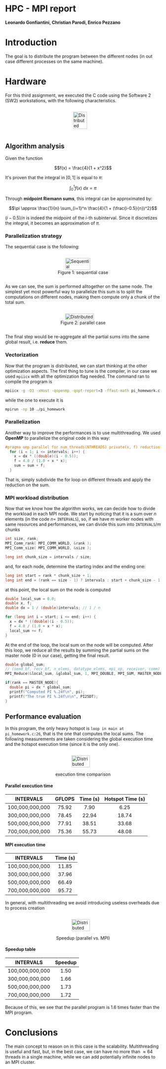 # HPC - MPI report
**Leonardo Gonfiantini, Christian Parodi, Enrico Pezzano**

# Introduction

The goal is to distribute the program between the different nodes (in out case different processes on the same machine). 

# Hardware

For this third assignment, we executed the C code using the Software 2 (SW2) workstations, with the following characteristics.

<div style="display: flex; justify-content: center; align-items: center; width: 100%;">
  <figure style="display: flex; flex-direction: column; justify-content: center; align-items: center;">
    <img src="./images/hardware.png" alt="Distributed" width="70%" />
  </figure>
</div>

## Algorithm analysis

Given the function

$$f(x) = \frac{4}{1 + x^2}$$

It's proven that the integral in $[0, 1]$ is equal to $\pi$:

$$\int_0^1 f(x)\ dx = \pi$$

Through **midpoint Riemann sums**, this integral can be approximated by:

$$\pi \approx \frac{1}{n} \sum_{i=1}^n \frac{4}{1 + (\frac{i-0.5}{n})^2}$$

$(i - 0.5)/n$ is indeed the midpoint of the $i$-th subinterval. Since it discretizes the integral, it becomes an approximation of $\pi$.

### Parallelization strategy

The sequential case is the following:

<div style="display: flex; justify-content: center; align-items: center; width: 100%;">
  <figure style="display: flex; flex-direction: column; justify-content: center; align-items: center;">
    <img src="./images/sequential.png" alt="Sequential" width="70%" />
    <figcaption>Figure 1: sequential case</figcaption>
  </figure>
</div>

As we can see, the sum is performed alltogether on the same node. The simplest yet most powerful way to parallelize this sum is to split the computations on different nodes, making them compute only a chunk of the total sum.

<div style="display: flex; justify-content: center; align-items: center; width: 100%;">
  <figure style="display: flex; flex-direction: column; justify-content: center; align-items: center;">
    <img src="./images/mpi.png" alt="Distributed" width="80%" />
    <figcaption>Figure 2: parallel case</figcaption>
  </figure>
</div>

The final step would be re-aggregate all the partial sums into the same global result, i.e. **reduce** them.

### Vectorization

Now that the program is distributed, we can start thinking at the other optimization aspects. The first thing to tune is the compiler, in our case we used `mpiicx` with all the optimization flag needed. The command ran to compile the program is

```bash
mpiicx -g -O3 -xHost -qopenmp -qopt-report=3 -ffast-math pi_homework.c
```

while the one to execute it is

```bash
mpirun -np 10 ./pi_homework
```

### Parallelization

Another way to improve the performances is to use multithreading. We used **OpenMP** to parallelize the original code in this way:

```c
#pragma omp parallel for num_threads(NTHREADS) private(x, f) reduction(+ : sum)
  for (i = 1; i <= intervals; i++) {
    x = dx * ((double)(i - 0.5));
    f = 4.0 / (1.0 + x * x);
    sum = sum + f;
  }
```

That is, simply subdivide the for loop on different threads and apply the reduction on the sum.

### MPI workload distribution

Now that we know how the algorithm works, we can decide how to divide the workload in each MPI node. We start by noticing that it is a sum over $n$ elements (in the code $n =$ `INTERVALS`), so, if we have $m$ worker nodes with same resources and performances, we can divide this sum into $\texttt{INTERVALS}/m$ chunks

```c
int size, rank;
MPI_Comm_rank( MPI_COMM_WORLD, &rank );
MPI_Comm_size( MPI_COMM_WORLD, &size );

long int chunk_size = intervals / size;
```

and, for each node, determine the starting index and the ending one:

```c
long int start = rank * chunk_size + 1;
long int end = (rank == size - 1) ? intervals : start + chunk_size - 1;
```

at this point, the local sum on the node is computed

```c
double local_sum = 0.0;
double x, f;
double dx = 1 / (double)intervals; // 1 / n

for (long int i = start; i <= end; i++) {
  x = dx * ((double)(i - 0.5));
  f = 4.0 / (1.0 + x * x);
  local_sum += f;
}
```

At the end of the loop, the local sum on the node will be computed. After this loop, we reduce all the results by summing the partial sums on the master node ($0$ in our case), getting the final result.

```c
double global_sum;
// (send_bf, recv_bf, n_elems, datatype_elems, mpi_op, receiver, comm)
MPI_Reduce(&local_sum, &global_sum, 1, MPI_DOUBLE, MPI_SUM, MASTER_NODE, MPI_COMM_WORLD);

if(rank == MASTER_NODE){
  double pi = dx * global_sum;
  printf("Computed PI %.24f\n", pi);
  printf("The true PI %.24f\n\n", PI25DT);
}
```

## Performance evaluation

In this program, the only heavy hotspot is `loop in main at pi_homework.c:26`, that is the one that computes the local sums. The following measurements are taken considering the global execution time and the hotspot execution time (since it is the only one).

<div style="display: flex; justify-content: center; align-items: center; width: 100%;">
  <figure style="display: flex; flex-direction: column; justify-content: center; align-items: center;">
    <img src="./images/comparison.png" alt="Distributed" width="80%" />
  </figure>
</div>
<div style="text-align:center;"> execution time comparison</div>

#### Parallel execution time

|    INTERVALS    | GFLOPS | Time (s) | Hotspot Time (s) |
| :-------------: | :----: | :------: | :--------------: |
| 100,000,000,000 | 75.92  |   7.90   |       6.25       |
| 300,000,000,000 | 78.45  |  22.94   |      18.74       |
| 500,000,000,000 | 77.91  |  38.51   |      33.68       |
| 700,000,000,000 | 75.36  |  55.73   |      48.08       |

#### MPI execution time

|    INTERVALS    | Time (s) |
| :-------------: | :------: |
| 100,000,000,000 |  11.85   |
| 300,000,000,000 |  37.96   |
| 500,000,000,000 |  66.49   |
| 700,000,000,000 |  95.72   |


In general, with multithreading we avoid introducing useless overheads due to process creation

<div style="display: flex; justify-content: center; align-items: center; width: 100%;">
  <figure style="display: flex; flex-direction: column; justify-content: center; align-items: center;">
    <img src="./images/speedup.png" alt="Distributed" width="80%" />
  </figure>
</div>

<div style="text-align:center;">Speedup (parallel vs. MPI)</div>

#### Speedup table

|    INTERVALS    | Speedup |
| :-------------: | :-----: |
| 100,000,000,000 |  1.50   |
| 300,000,000,000 |  1.66   |
| 500,000,000,000 |  1.73   |
| 700,000,000,000 |  1.72   |

Because of this, we see that the parallel program is $1.6$ times faster than the MPI program.

# Conclusions

The main concept to reason on in this case is the scalability. Multithreading is useful and fast, but, in the best case, we can have no more than $\approx 64$ threads in a single machine, while we can add potentially infinite nodes to an MPI cluster.